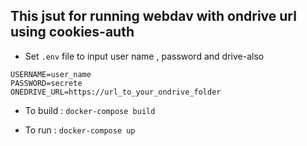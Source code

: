 ## This jsut for running webdav with ondrive url using cookies-auth
* Set `.env` file to input user name , password and drive-also
```
USERNAME=user_name
PASSWORD=secrete
ONEDRIVE_URL=https://url_to_your_ondrive_folder
```

* To build : `docker-compose build`

* To run : `docker-compose up`